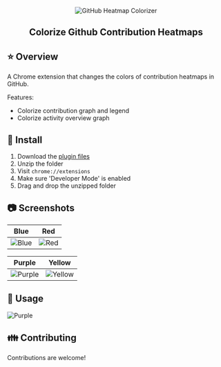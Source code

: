 <p align="center">
  <img alt="GitHub Heatmap Colorizer" src="https://github.com/pkellz/github-heatmap-colorizer/blob/master/icons/logo.png?raw=true">
</p>

<h2 align="center">
   Colorize Github Contribution Heatmaps
</h2>

:star: Overview
--------

A Chrome extension that changes the colors of contribution heatmaps in GitHub.

Features:

  * Colorize contribution graph and legend
  * Colorize activity overview graph

:wrench: Install
-------
  1. Download the [plugin files](https://github.com/pkellz/github-heatmap-colorizer/blob/master/plugin.zip?raw=true)
  2. Unzip the folder
  3. Visit `chrome://extensions`
  4. Make sure 'Developer Mode' is enabled
  5. Drag and drop the unzipped folder

:camera: Screenshots
-----------
Blue                           |  Red
:----------------------------------:|:--------------------------------------:		
![Blue](https://github.com/pkellz/github-heatmap-colorizer/blob/master/docs/blue_demo.png?raw=true)|![Red](https://github.com/pkellz/github-heatmap-colorizer/blob/master/docs/red_demo.png?raw=true)

Purple                                |  Yellow
:----------------------------------:|:--------------------------------------:		
![Purple](https://github.com/pkellz/github-heatmap-colorizer/blob/master/docs/purple_demo.png?raw=true)|![Yellow](https://github.com/pkellz/github-heatmap-colorizer/blob/master/docs/yellow_demo.png?raw=true)

## :hammer:  Usage
![Purple](https://github.com/pkellz/github-heatmap-colorizer/blob/master/docs/demo.gif.gif?raw=true)

:family: Contributing
------------

Contributions are welcome!
